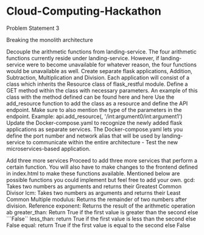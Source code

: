 # Cloud-Computing-Hackathon
Problem Statement 3

Breaking the monolith architecture


Decouple the arithmetic functions from landing-service. 
The four arithmetic functions currently reside under landing-service. 
However, if landing-service were to become unavailable for whatever reason, the four functions would be unavailable as well. Create separate flask applications, Addition, Subtraction, Multiplication and Division. Each application will consist of a class which inherits the Resource class of flask_restful module. Define a GET method within the class with necessary parameters. An example of this class with the method defined can be found here and here Use the add_resource function to add the class as a resource and define the API endpoint. Make sure to also mention the type of the parameters in the endpoint. Example: api.add_resource(, '/int:argument0/int:argument1') Update the Docker-compose.yaml to recognize the newly added flask applications as separate services. The Docker-compose.yaml lets you define the port number and network alias that will be used by landing-service to communicate within the entire architecture - Test the new microservices-based application.


Add three more services Proceed to add three more services that perform a certain function. You will also have to make changes to the frontend defined in index.html to make these functions available. Mentioned below are possible functions you could implement but feel free to add your own. gcd: Takes two numbers as arguments and returns their Greatest Common Divisor lcm: Takes two numbers as arguments and returns their Least Common Multiple modulus: Returns the remainder of two numbers after division. Reference exponent: Returns the result of the arithmetic operation ab greater_than: Return True if the first value is greater than the second else ```False`` less_than: return True if the first value is less than the second else False equal: return True if the first value is equal to the second else False
